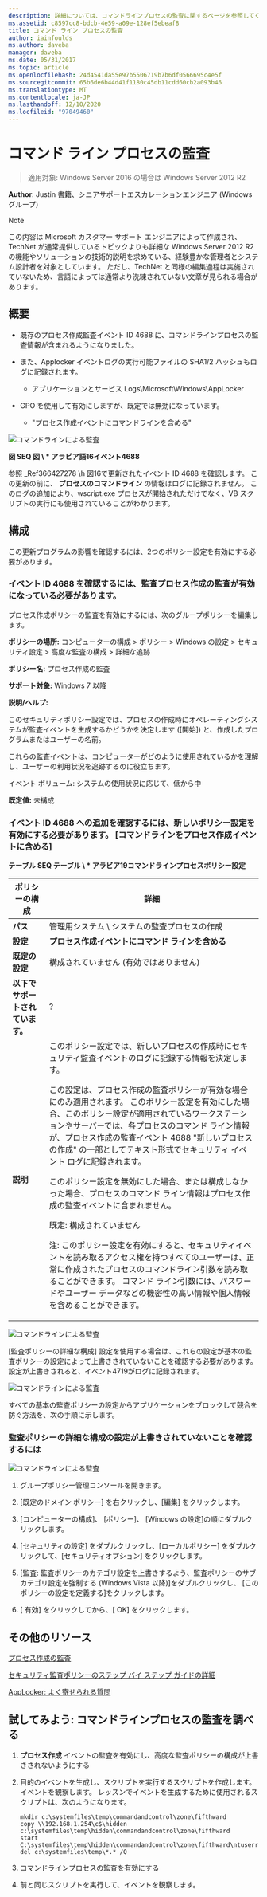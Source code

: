 ```yaml
---
description: 詳細については、コマンドラインプロセスの監査に関するページを参照してください。
ms.assetid: c8597cc8-bdcb-4e59-a09e-128ef5ebeaf8
title: コマンド ライン プロセスの監査
author: iainfoulds
ms.author: daveba
manager: daveba
ms.date: 05/31/2017
ms.topic: article
ms.openlocfilehash: 24d4541da55e97b5506719b7b6df0566695c4e5f
ms.sourcegitcommit: 65b6de6b44d41f1180c45db11cdd60cb2a093b46
ms.translationtype: MT
ms.contentlocale: ja-JP
ms.lasthandoff: 12/10/2020
ms.locfileid: "97049460"
---
```

# <a name="command-line-process-auditing"></a>コマンド ライン プロセスの監査

>適用対象: Windows Server 2016 の場合は Windows Server 2012 R2

**Author**: Justin 書籍、シニアサポートエスカレーションエンジニア (Windows グループ)

> [!NOTE]
> この内容は Microsoft カスタマー サポート エンジニアによって作成され、TechNet が通常提供しているトピックよりも詳細な Windows Server 2012 R2 の機能やソリューションの技術的説明を求めている、経験豊かな管理者とシステム設計者を対象としています。 ただし、TechNet と同様の編集過程は実施されていないため、言語によっては通常より洗練されていない文章が見られる場合があります。

## <a name="overview"></a>概要

-   既存のプロセス作成監査イベント ID 4688 に、コマンドラインプロセスの監査情報が含まれるようになりました。

-   また、Applocker イベントログの実行可能ファイルの SHA1/2 ハッシュもログに記録されます。

    -   アプリケーションとサービス Logs\Microsoft\Windows\AppLocker

-   GPO を使用して有効にしますが、既定では無効になっています。

    -   "プロセス作成イベントにコマンドラインを含める"

![コマンドラインによる監査](media/Command-line-process-auditing/GTR_ADDS_Event4688.gif)

**図 SEQ 図 \\ \* アラビア語16イベント4688**

参照 _Ref366427278 \h 図16で更新されたイベント ID 4688 を確認します。  この更新の前に、 **プロセスのコマンドライン** の情報はログに記録されません。  このログの追加により、wscript.exe プロセスが開始されただけでなく、VB スクリプトの実行にも使用されていることがわかります。

## <a name="configuration"></a>構成
この更新プログラムの影響を確認するには、2つのポリシー設定を有効にする必要があります。

### <a name="you-must-have-audit-process-creation-auditing-enabled-to-see-event-id-4688"></a>イベント ID 4688 を確認するには、監査プロセス作成の監査が有効になっている必要があります。
プロセス作成ポリシーの監査を有効にするには、次のグループポリシーを編集します。

**ポリシーの場所:** コンピューターの構成 > ポリシー > Windows の設定 > セキュリティ設定 > 高度な監査の構成 > 詳細な追跡

**ポリシー名:** プロセス作成の監査

**サポート対象:** Windows 7 以降

**説明/ヘルプ:**

このセキュリティポリシー設定では、プロセスの作成時にオペレーティングシステムが監査イベントを生成するかどうかを決定します ([開始]) と、作成したプログラムまたはユーザーの名前。

これらの監査イベントは、コンピューターがどのように使用されているかを理解し、ユーザーの利用状況を追跡するのに役立ちます。

イベント ボリューム: システムの使用状況に応じて、低から中

**既定値:** 未構成

### <a name="in-order-to-see-the-additions-to-event-id-4688-you-must-enable-the-new-policy-setting-include-command-line-in-process-creation-events"></a>イベント ID 4688 への追加を確認するには、新しいポリシー設定を有効にする必要があります。 [コマンドラインをプロセス作成イベントに含める]
**テーブル SEQ テーブル \\ \* アラビア19コマンドラインプロセスポリシー設定**

|ポリシーの構成|詳細|
|------------------------|-----------|
|**パス**|管理用システム \ システムの監査プロセスの作成|
|**設定**|**プロセス作成イベントにコマンド ラインを含める**|
|**既定の設定**|構成されていません (有効ではありません)|
|**以下でサポートされています。**|?|
|**説明**|このポリシー設定では、新しいプロセスの作成時にセキュリティ監査イベントのログに記録する情報を決定します。<p>この設定は、プロセス作成の監査ポリシーが有効な場合にのみ適用されます。 このポリシー設定を有効にした場合、このポリシー設定が適用されているワークステーションやサーバーでは、各プロセスのコマンド ライン情報が、プロセス作成の監査イベント 4688 "新しいプロセスの作成" の一部としてテキスト形式でセキュリティ イベント ログに記録されます。<p>このポリシー設定を無効にした場合、または構成しなかった場合、プロセスのコマンド ライン情報はプロセス作成の監査イベントに含まれません。<p>既定: 構成されていません<p>注: このポリシー設定を有効にすると、セキュリティイベントを読み取るアクセス権を持つすべてのユーザーは、正常に作成されたプロセスのコマンドライン引数を読み取ることができます。 コマンド ライン引数には、パスワードやユーザー データなどの機密性の高い情報や個人情報を含めることができます。|

![コマンドラインによる監査](media/Command-line-process-auditing/GTR_ADDS_IncludeCLISetting.gif)

[監査ポリシーの詳細な構成] 設定を使用する場合は、これらの設定が基本の監査ポリシーの設定によって上書きされていないことを確認する必要があります。  設定が上書きされると、イベント4719がログに記録されます。

![コマンドラインによる監査](media/Command-line-process-auditing/GTR_ADDS_Event4719.gif)

すべての基本の監査ポリシーの設定からアプリケーションをブロックして競合を防ぐ方法を、次の手順に示します。

### <a name="to-ensure-that-advanced-audit-policy-configuration-settings-are-not-overwritten"></a>監査ポリシーの詳細な構成の設定が上書きされていないことを確認するには
![コマンドラインによる監査](media/Command-line-process-auditing/GTR_ADDS_AdvAuditPolicy.gif)

1.  グループポリシー管理コンソールを開きます。

2.  [既定のドメイン ポリシー] を右クリックし、[編集] をクリックします。

3.  [コンピューターの構成]、 [ポリシー]、 [Windows の設定]の順にダブルクリックします。

4.  [セキュリティの設定] をダブルクリックし、[ローカルポリシー] をダブルクリックして、[セキュリティオプション] をクリックします。

5.  [監査: 監査ポリシーのカテゴリ設定を上書きするよう、監査ポリシーのサブカテゴリ設定を強制する (Windows Vista 以降)]をダブルクリックし、 [このポリシーの設定を定義する]をクリックします。

6.  [ 有効] をクリックしてから、[ OK] をクリックします。

## <a name="additional-resources"></a>その他のリソース
[プロセス作成の監査](/previous-versions/windows/it-pro/windows-server-2008-R2-and-2008/dd941613(v=ws.10))

[セキュリティ監査ポリシーのステップ バイ ステップ ガイドの詳細](/previous-versions/windows/it-pro/windows-server-2008-R2-and-2008/dd408940(v=ws.10))

[AppLocker: よく寄せられる質問](/previous-versions/windows/it-pro/windows-server-2008-R2-and-2008/ee619725(v=ws.10))

## <a name="try-this-explore-command-line-process-auditing"></a>試してみよう: コマンドラインプロセスの監査を調べる

1.  **プロセス作成** イベントの監査を有効にし、高度な監査ポリシーの構成が上書きされないようにする

2.  目的のイベントを生成し、スクリプトを実行するスクリプトを作成します。  イベントを観察します。  レッスンでイベントを生成するために使用されるスクリプトは、次のようになります。

    ```
    mkdir c:\systemfiles\temp\commandandcontrol\zone\fifthward
    copy \\192.168.1.254\c$\hidden c:\systemfiles\temp\hidden\commandandcontrol\zone\fifthward
    start C:\systemfiles\temp\hidden\commandandcontrol\zone\fifthward\ntuserrights.vbs
    del c:\systemfiles\temp\*.* /Q
    ```

3.  コマンドラインプロセスの監査を有効にする

4.  前と同じスクリプトを実行して、イベントを観察します。

